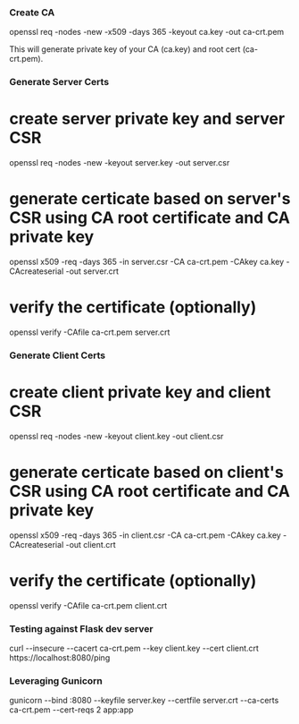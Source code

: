 ### Create CA

openssl req -nodes -new -x509 -days 365 -keyout ca.key -out ca-crt.pem

This will generate private key of your CA (ca.key) and root cert (ca-crt.pem).

### Generate Server Certs

# create server private key and server CSR
openssl req -nodes -new -keyout server.key -out server.csr

# generate certicate based on server's CSR using CA root certificate and CA private key
openssl x509 -req -days 365 -in server.csr -CA ca-crt.pem -CAkey ca.key -CAcreateserial -out server.crt

# verify the certificate (optionally)
openssl verify -CAfile ca-crt.pem server.crt

### Generate Client Certs
# create client private key and client CSR
openssl req -nodes -new -keyout client.key -out client.csr

# generate certicate based on client's CSR using CA root certificate and CA private key
openssl x509 -req -days 365 -in client.csr -CA ca-crt.pem -CAkey ca.key -CAcreateserial -out client.crt

# verify the certificate (optionally)
openssl verify -CAfile ca-crt.pem client.crt


### Testing against Flask dev server
curl --insecure --cacert ca-crt.pem --key client.key --cert client.crt https://localhost:8080/ping

### Leveraging Gunicorn
gunicorn --bind :8080 --keyfile server.key --certfile server.crt --ca-certs ca-crt.pem --cert-reqs 2 app:app

